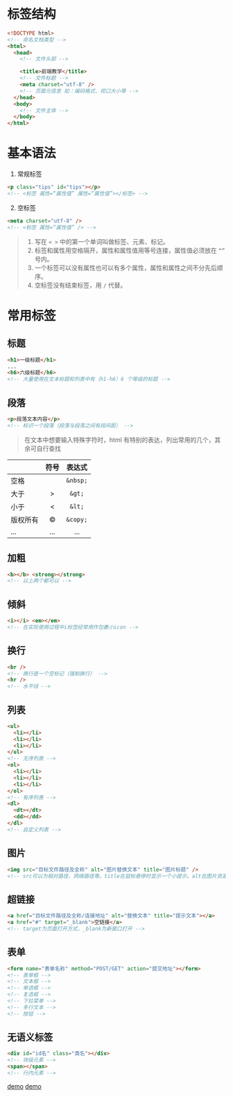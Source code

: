 # 标签结构

```html
<!DOCTYPE html>
<!-- 命名文档类型 -->
<html>
  <head>
    <!-- 文件头部 -->

    <title>前端教学</title>
    <!-- 文件标题 -->
    <meta charset="utf-8" />
    <!-- 页面元信息 如：编码格式、视口大小等 -->
  </head>
  <body>
    <!-- 文件主体 -->
  </body>
</html>
```

# 基本语法

1. 常规标签

```html
<p class="tips" id="tips"></p>
<!-- <标签 属性=“属性值” 属性=“属性值”></标签> -->
```

2. 空标签

```html
<meta charset="utf-8" />
<!-- <标签 属性=“属性值” /> -->
```

> 1. 写在 `< >` 中的第一个单词叫做标签、元素、标记。
> 2. 标签和属性用空格隔开，属性和属性值用等号连接，属性值必须放在 `“”` 号内。
> 3. 一个标签可以没有属性也可以有多个属性，属性和属性之间不分先后顺序。
> 4. 空标签没有结束标签，用 `/` 代替。

# 常用标签

## 标题

```html
<h1>一级标题</h1>
...
<h6>六级标题</h6>
<!-- 大量使用在文本标题和列表中有（h1-h6）6 个等级的标题 -->
```

## 段落

```html
<p>段落文本内容</p>
<!-- 标识一个段落（段落与段落之间有段间距） -->
```

> 在文本中想要输入特殊字符时，html 有特别的表达，列出常用的几个，其余可自行查找

|          |  符号  |  表达式  |
| -------- | :----: | :------: |
| 空格     |        | `&nbsp;` |
| 大于     |  &gt;  |  `&gt;`  |
| 小于     |  &lt;  |  `&lt;`  |
| 版权所有 | &copy; | `&copy;` |
| ...      |  ...   |   ...    |

## 加粗

```html
<b></b> <strong></strong>
<!-- 以上两个都可以 -->
```

## 倾斜

```html
<i></i> <em></em>
<!-- 在实际使用过程中i标签经常用作包裹小icon -->
```

## 换行

```html
<br />
<!-- 换行是一个空标记（强制换行） -->
<hr />
<!-- 水平线 -->
```

## 列表

```html
<ul>
  <li></li>
  <li></li>
  <li></li>
</ul>
<!-- 无序列表 -->
<ol>
  <li></li>
  <li></li>
  <li></li>
</ol>
<!-- 有序列表 -->
<dl>
  <dt></dt>
  <dd></dd>
</dl>
<!-- 自定义列表 -->
```

## 图片

```html
<img src="目标文件路径及全称" alt="图片替换文本" title="图片标题" />
<!-- src可以为相对路径，网络路径等。title在鼠标悬停时显示一个小提示。alt在图片资源不能加载时在页面显示的提示信息，它会直接输出在原本加载图片的地方 -->
```

## 超链接

```html
<a href="目标文件路径及全称/连接地址" alt="替换文本" title="提示文本"></a>
<a href="#" target="_blank">空链接</a>
<!-- target为页面打开方式，_blank为新窗口打开 -->
```

## 表单

```html
<form name="表单名称" method="POST/GET" action="提交地址"></form>
<!-- 表单框 -->
<!-- 文本框 -->
<!-- 单选框 -->
<!-- 复选框 -->
<!-- 下拉菜单 -->
<!-- 多行文本 -->
<!-- 按钮 -->
```

## 无语义标签

```html
<div id="id名" class="类名"></div>
<!-- 块级元素 -->
<span></span>
<!-- 行内元素 -->
```

[demo](./demo.html)
<a href="./demo.html">demo</a>
